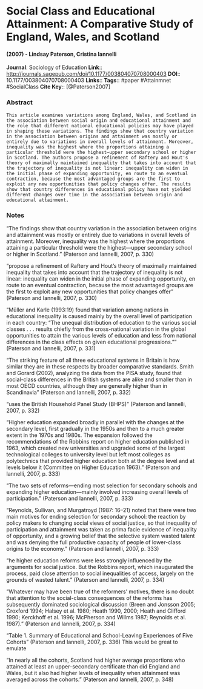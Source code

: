 # Social Class and Educational Attainment: A Comparative Study of England, Wales, and Scotland
#### (2007) - Lindsay Paterson, Cristina Iannelli
**Journal**: Sociology of Education
**Link**:: http://journals.sagepub.com/doi/10.1177/003804070708000403
**DOI**:: 10.1177/003804070708000403
**Links**:: 
**Tags**:: #paper #Attainmnet #SocialClass 
**Cite Key**:: [@Paterson2007]

### Abstract

```
This article examines variations among England, Wales, and Scotland in the association between social origin and educational attainment and the role that different national educational policies may have played in shaping these variations. The findings show that country variation in the association between origins and attainment was mostly or entirely due to variations in overall levels of attainment. Moreover, inequality was the highest where the proportions attaining a particular threshold were the highest—upper secondary school or higher in Scotland. The authors propose a refinement of Raftery and Hout's theory of maximally maintained inequality that takes into account that the trajectory of inequality is not linear: inequality can widen in the initial phase of expanding opportunity, en route to an eventual contraction, because the most advantaged groups are the first to exploit any new opportunities that policy changes offer. The results show that country differences in educational policy have not yielded different changes over time in the association between origin and educational attainment.
```

### Notes

“The findings show that country variation in the association between origins and attainment was mostly or entirely due to variations in overall levels of attainment. Moreover, inequality was the highest where the proportions attaining a particular threshold were the highest—upper secondary school or higher in Scotland.” (Paterson and Iannelli, 2007, p. 330)

“propose a refinement of Raftery and Hout’s theory of maximally maintained inequality that takes into account that the trajectory of inequality is not linear: inequality can widen in the initial phase of expanding opportunity, en route to an eventual contraction, because the most advantaged groups are the first to exploit any new opportunities that policy changes offer” (Paterson and Iannelli, 2007, p. 330)

“Müller and Karle (1993:19) found that variation among nations in educational inequality is caused mainly by the overall level of participation in each country: “The unequal distribution of education to the various social classes . . . results chiefly from the cross-national variation in the global opportunities to attain the various levels of education and less from national differences in the class effects on given educational progressions.”” (Paterson and Iannelli, 2007, p. 331)

“The striking feature of all three educational systems in Britain is how similar they are in these respects by broader comparative standards. Smith and Gorard (2002), analyzing the data from the PISA study, found that social-class differences in the British systems are alike and smaller than in most OECD countries, although they are generally higher than in Scandinavia” (Paterson and Iannelli, 2007, p. 332)

“uses the British Household Panel Study (BHPS)” (Paterson and Iannelli, 2007, p. 332)

“Higher education expanded broadly in parallel with the changes at the secondary level, first gradually in the 1950s and then to a much greater extent in the 1970s and 1980s. The expansion followed the recommendations of the Robbins report on higher education published in 1963, which created new universities and upgraded some of the largest technological colleges to university level but left most colleges as polytechnics that provided higher education both at the degree level and at levels below it (Committee on Higher Education 1963).” (Paterson and Iannelli, 2007, p. 333)

“The two sets of reforms—ending most selection for secondary schools and expanding higher education—mainly involved increasing overall levels of participation.” (Paterson and Iannelli, 2007, p. 333)

“Reynolds, Sullivan, and Murgatroyd (1987: 16–21) noted that there were two main motives for ending selection for secondary school: the reaction by policy makers to changing social views of social justice, so that inequality of participation and attainment was taken as prima facie evidence of inequality of opportunity, and a growing belief that the selective system wasted talent and was denying the full productive capacity of people of lower-class origins to the economy.” (Paterson and Iannelli, 2007, p. 333)

“he higher education reforms were less strongly influenced by the arguments for social justice. But the Robbins report, which inaugurated the process, paid close attention to social inequalities of access, largely on the grounds of wasted talent.” (Paterson and Iannelli, 2007, p. 334)

“Whatever may have been true of the reformers’ motives, there is no doubt that attention to the social-class consequences of the reforms has subsequently dominated sociological discussion (Breen and Jonsson 2005; Croxford 1994; Halsey et al. 1980; Heath 1990, 2000; Heath and Clifford 1990; Kerckhoff et al. 1996; McPherson and Willms 1987; Reynolds et al. 1987).” (Paterson and Iannelli, 2007, p. 334)

“Table 1. Summary of Educational and School-Leaving Experiences of Five Cohorts” (Paterson and Iannelli, 2007, p. 336) This would be great to emulate

“In nearly all the cohorts, Scotland had higher average proportions who attained at least an upper-secondary certificate than did England and Wales, but it also had higher levels of inequality when attainment was averaged across the cohorts.” (Paterson and Iannelli, 2007, p. 348)